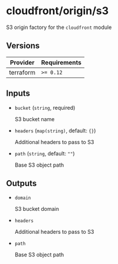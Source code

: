# cloudfront/origin/s3

S3 origin factory for the `cloudfront` module

<!-- bin/docs -->

## Versions

| Provider | Requirements |
|-|-|
| terraform | `>= 0.12` |

## Inputs

* `bucket` (`string`, required)

    S3 bucket name

* `headers` (`map(string)`, default: `{}`)

    Additional headers to pass to S3

* `path` (`string`, default: `""`)

    Base S3 object path



## Outputs

* `domain`

    S3 bucket domain

* `headers`

    Additional headers to pass to S3

* `path`

    Base S3 object path
